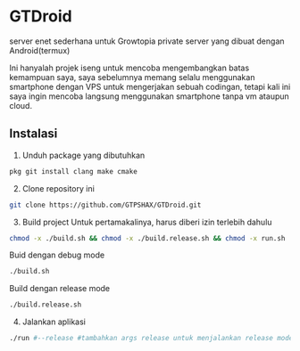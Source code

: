 # GTDroid
server enet sederhana untuk Growtopia private server yang dibuat dengan Android(termux)

Ini hanyalah projek iseng untuk mencoba mengembangkan batas kemampuan saya, saya sebelumnya memang selalu menggunakan smartphone dengan VPS untuk mengerjakan sebuah codingan, tetapi kali ini saya ingin mencoba langsung menggunakan smartphone tanpa vm ataupun cloud.

## Instalasi
1. Unduh package yang dibutuhkan
```bash
pkg git install clang make cmake
```
2. Clone repository ini
```bash
git clone https://github.com/GTPSHAX/GTDroid.git
```
3. Build project
Untuk pertamakalinya, harus diberi izin terlebih dahulu
```bash
chmod -x ./build.sh && chmod -x ./build.release.sh && chmod -x run.sh
```
Buid dengan debug mode
```bash
./build.sh
```
Build dengan release mode
```bash
./build.release.sh
```
4. Jalankan aplikasi
```bash
./run #--release #tambahkan args release untuk menjalankan release mode"
```
